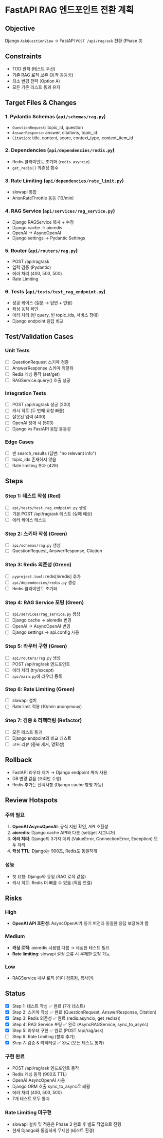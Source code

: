 # FastAPI RAG 엔드포인트 전환 계획

## Objective
Django `AskQuestionView` → FastAPI `POST /api/rag/ask` 전환 (Phase 3)

## Constraints
- TDD 원칙 (테스트 우선)
- 기존 RAG 로직 보존 (동작 동등성)
- 최소 변경 전략 (Option A)
- 모든 기존 테스트 통과 유지

## Target Files & Changes

### 1. Pydantic Schemas (`api/schemas/rag.py`)
- `QuestionRequest`: topic_id, question
- `AnswerResponse`: answer, citations, topic_id
- `Citation`: title, content, score, context_type, context_item_id

### 2. Dependencies (`api/dependencies/redis.py`)
- Redis 클라이언트 초기화 (`redis.asyncio`)
- `get_redis()` 의존성 함수

### 3. Rate Limiting (`api/dependencies/rate_limit.py`)
- slowapi 통합
- AnonRateThrottle 동등 (10/min)

### 4. RAG Service (`api/services/rag_service.py`)
- Django RAGService 복사 + 수정
- Django cache → aioredis
- OpenAI → AsyncOpenAI
- Django settings → Pydantic Settings

### 5. Router (`api/routers/rag.py`)
- POST /api/rag/ask
- 입력 검증 (Pydantic)
- 에러 처리 (400, 503, 500)
- Rate Limiting

### 6. Tests (`api/tests/test_rag_endpoint.py`)
- 성공 케이스 (질문 → 답변 + 인용)
- 캐싱 동작 확인
- 에러 처리 (빈 query, 빈 topic_ids, 서비스 장애)
- Django endpoint 응답 비교

## Test/Validation Cases

### Unit Tests
- [ ] QuestionRequest 스키마 검증
- [ ] AnswerResponse 스키마 직렬화
- [ ] Redis 캐싱 동작 (set/get)
- [ ] RAGService.query() 호출 성공

### Integration Tests
- [ ] POST /api/rag/ask 성공 (200)
- [ ] 캐시 히트 (두 번째 요청 빠름)
- [ ] 잘못된 입력 (400)
- [ ] OpenAI 장애 시 (503)
- [ ] Django vs FastAPI 응답 동등성

### Edge Cases
- [ ] 빈 search_results (답변: "no relevant info")
- [ ] topic_ids 존재하지 않음
- [ ] Rate limiting 초과 (429)

## Steps

### Step 1: 테스트 작성 (Red)
- [ ] `api/tests/test_rag_endpoint.py` 생성
- [ ] 기본 POST /api/rag/ask 테스트 (실패 예상)
- [ ] 에러 케이스 테스트

### Step 2: 스키마 작성 (Green)
- [ ] `api/schemas/rag.py` 생성
- [ ] QuestionRequest, AnswerResponse, Citation

### Step 3: Redis 의존성 (Green)
- [ ] `pyproject.toml`: redis[hiredis] 추가
- [ ] `api/dependencies/redis.py` 생성
- [ ] Redis 클라이언트 초기화

### Step 4: RAG Service 포팅 (Green)
- [ ] `api/services/rag_service.py` 생성
- [ ] Django cache → aioredis 변경
- [ ] OpenAI → AsyncOpenAI 변경
- [ ] Django settings → api.config 사용

### Step 5: 라우터 구현 (Green)
- [ ] `api/routers/rag.py` 생성
- [ ] POST /api/rag/ask 엔드포인트
- [ ] 에러 처리 (try/except)
- [ ] `api/main.py`에 라우터 등록

### Step 6: Rate Limiting (Green)
- [ ] slowapi 설치
- [ ] Rate limit 적용 (10/min anonymous)

### Step 7: 검증 & 리팩터링 (Refactor)
- [ ] 모든 테스트 통과
- [ ] Django endpoint와 비교 테스트
- [ ] 코드 리뷰 (중복 제거, 명확성)

## Rollback
- FastAPI 라우터 제거 → Django endpoint 계속 사용
- DB 변경 없음 (조회만 수행)
- Redis 추가는 선택사항 (Django cache 병행 가능)

## Review Hotspots

### 주의 필요
1. **OpenAI AsyncOpenAI**: 공식 지원 확인, API 호환성
2. **aioredis**: Django cache API와 다름 (set/get 시그니처)
3. **에러 처리**: Django의 3가지 예외 (ValueError, ConnectionError, Exception) 모두 처리
4. **캐싱 TTL**: Django는 900초, Redis도 동일하게

### 성능
- 첫 요청: Django와 동일 (RAG 로직 같음)
- 캐시 히트: Redis 더 빠를 수 있음 (직접 연결)

## Risks

### High
- **OpenAI API 호환성**: AsyncOpenAI가 동기 버전과 동일한 응답 보장해야 함

### Medium
- **캐싱 로직**: aioredis 사용법 다름 → 세심한 테스트 필요
- **Rate limiting**: slowapi 설정 오류 시 무제한 요청 가능

### Low
- RAGService 내부 로직 (이미 검증됨, 복사만)

## Status

- [x] Step 1: 테스트 작성 ✅ 완료 (7개 테스트)
- [x] Step 2: 스키마 작성 ✅ 완료 (QuestionRequest, AnswerResponse, Citation)
- [x] Step 3: Redis 의존성 ✅ 완료 (redis.asyncio, get_redis())
- [x] Step 4: RAG Service 포팅 ✅ 완료 (AsyncRAGService, sync_to_async)
- [x] Step 5: 라우터 구현 ✅ 완료 (POST /api/rag/ask)
- [ ] Step 6: Rate Limiting (향후 추가)
- [x] Step 7: 검증 & 리팩터링 ✅ 완료 (모든 테스트 통과)

### 구현 완료
- POST /api/rag/ask 엔드포인트 동작
- Redis 캐싱 동작 (900초 TTL)
- OpenAI AsyncOpenAI 사용
- Django ORM 호출 sync_to_async로 래핑
- 에러 처리 (400, 503, 500)
- 7개 테스트 모두 통과

### Rate Limiting 미구현
- slowapi 설치 및 적용은 Phase 3 완료 후 별도 작업으로 진행
- 현재 Django와 동일하게 무제한 (테스트 환경)
